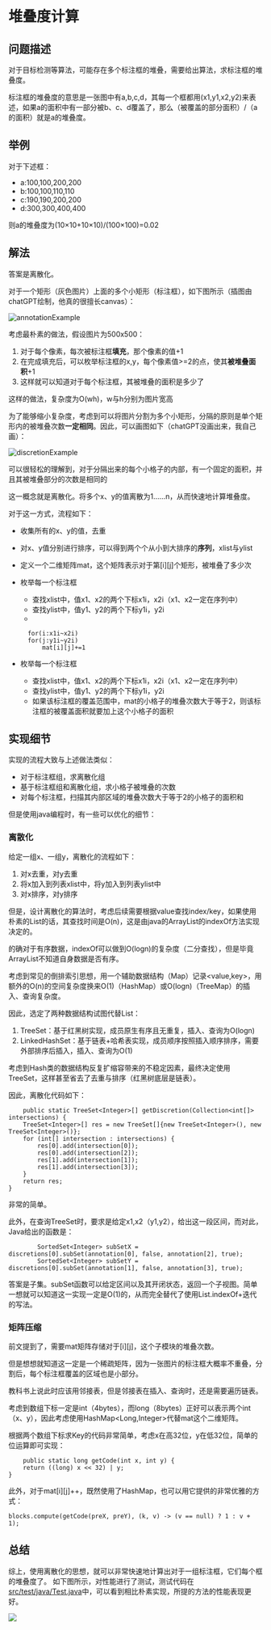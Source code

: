 # 堆叠度计算
## 问题描述
对于目标检测等算法，可能存在多个标注框的堆叠，需要给出算法，求标注框的堆叠度。

标注框的堆叠度的意思是一张图中有a,b,c,d，其每一个框都用(x1,y1,x2,y2)来表述，如果a的面积中有一部分被b、c、d覆盖了，那么（被覆盖的部分面积）/（a的面积）就是a的堆叠度。
## 举例
对于下述框：
- a:100,100,200,200
- b:100,100,110,110
- c:190,190,200,200
- d:300,300,400,400

则a的堆叠度为(10×10+10×10)/(100×100)=0.02

## 解法
答案是离散化。

对于一个矩形（灰色图片）上面的多个小矩形（标注框），如下图所示（插图由chatGPT绘制，他真的很擅长canvas）：

![annotationExample](pic/annotationExample.png)

考虑最朴素的做法，假设图片为500x500：
1. 对于每个像素，每次被标注框**填充**，那个像素的值+1
2. 在完成填充后，可以枚举标注框的x,y，每个像素值>=2的点，使其**被堆叠面积**+1
3. 这样就可以知道对于每个标注框，其被堆叠的面积是多少了

这样的做法，复杂度为O(wh)，w与h分别为图片宽高

为了能够缩小复杂度，考虑到可以将图片分割为多个小矩形，分隔的原则是单个矩形内的被堆叠次数**一定相同**。因此，可以画图如下（chatGPT没画出来，我自己画）：

![discretionExample](pic/discretionExample.png)

可以很轻松的理解到，对于分隔出来的每个小格子的内部，有一个固定的面积，并且其被堆叠部分的次数是相同的

这一概念就是离散化。将多个x、y的值离散为1……n，从而快速地计算堆叠度。

对于这一方式，流程如下：
- 收集所有的x、y的值，去重
- 对x、y值分别进行排序，可以得到两个个从小到大排序的**序列**，xlist与ylist
- 定义一个二维矩阵mat，这个矩阵表示对于第[i][j]个矩形，被堆叠了多少次
- 枚举每一个标注框
    - 查找xlist中，值x1、x2的两个下标x1i，x2i（x1、x2一定在序列中）
    - 查找ylist中，值y1、y2的两个下标y1i，y2i
    - 

        for(i:x1i~x2i)
        for(j:y1i~y2i)
            mat[i][j]+=1
- 枚举每一个标注框
    - 查找xlist中，值x1、x2的两个下标x1i，x2i（x1、x2一定在序列中）
    - 查找ylist中，值y1、y2的两个下标y1i，y2i
    - 如果该标注框的覆盖范围中，mat的小格子的堆叠次数大于等于2，则该标注框的被覆盖面积就要加上这个小格子的面积

## 实现细节
实现的流程大致与上述做法类似：
- 对于标注框组，求离散化组
- 基于标注框组和离散化组，求小格子被堆叠的次数
- 对每个标注框，扫描其内部区域的堆叠次数大于等于2的小格子的面积和

但是使用java编程时，有一些可以优化的细节：
### 离散化
给定一组x、一组y，离散化的流程如下：
1. 对x去重，对y去重
2. 将x加入到列表xlist中，将y加入到列表ylist中
3. 对x排序，对y排序

但是，设计离散化的算法时，考虑后续需要根据value查找index/key，如果使用朴素的List的话，其查找时间是O(n)，这是由java的ArrayList的indexOf方法实现决定的。

的确对于有序数据，indexOf可以做到O(logn)的复杂度（二分查找），但是毕竟ArrayList不知道自身数据是否有序。

考虑到常见的倒排索引思想，用一个辅助数据结构（Map）记录<value,key>，用额外的O(n)的空间复杂度换来O(1)（HashMap）或O(logn)（TreeMap）的插入、查询复杂度。

因此，选定了两种数据结构试图代替List：
1. TreeSet<Integer>：基于红黑树实现，成员原生有序且无重复，插入、查询为O(logn)
2. LinkedHashSet<Integer>：基于链表+哈希表实现，成员顺序按照插入顺序排序，需要外部排序后插入，插入、查询为O(1)

考虑到Hash类的数据结构反复扩缩容带来的不稳定因素，最终决定使用TreeSet，这样甚至省去了去重与排序（红黑树底层是链表）。

因此，离散化代码如下：

        public static TreeSet<Integer>[] getDiscretion(Collection<int[]> intersections) {
        TreeSet<Integer>[] res = new TreeSet[]{new TreeSet<Integer>(), new TreeSet<Integer>()};
        for (int[] intersection : intersections) {
            res[0].add(intersection[0]);
            res[0].add(intersection[2]);
            res[1].add(intersection[1]);
            res[1].add(intersection[3]);
        }
        return res;
    }

非常的简单。

此外，在查询TreeSet时，要求是给定x1,x2（y1,y2），给出这一段区间，而对此，Java给出的函数是：

            SortedSet<Integer> subSetX = discretions[0].subSet(annotation[0], false, annotation[2], true);
            SortedSet<Integer> subSetY = discretions[0].subSet(annotation[1], false, annotation[3], true);

答案是子集。subSet函数可以给定区间以及其开闭状态，返回一个子视图。简单一想就可以知道这一实现一定是O(1)的，从而完全替代了使用List.indexOf+迭代的写法。

### 矩阵压缩
前文提到了，需要mat矩阵存储对于[i][j]，这个子模块的堆叠次数。

但是想想就知道这一定是一个稀疏矩阵，因为一张图片的标注框大概率不重叠，分割后，每个标注框覆盖的区域也是小部分。

教科书上说此时应该用邻接表，但是邻接表在插入、查询时，还是需要遍历链表。

考虑到数组下标一定是int（4bytes），而long（8bytes）正好可以表示两个int（x、y），因此考虑使用HashMap<Long,Integer>代替mat这个二维矩阵。

根据两个数组下标求Key的代码非常简单，考虑x在高32位，y在低32位，简单的位运算即可实现：

        public static long getCode(int x, int y) {
        return ((long) x << 32) | y;
    }

此外，对于mat[i][j]++，既然使用了HashMap，也可以用它提供的非常优雅的方式：

    blocks.compute(getCode(preX, preY), (k, v) -> (v == null) ? 1 : v + 1);

## 总结
综上，使用离散化的思想，就可以非常快速地计算出对于一组标注框，它们每个框的堆叠度了。
如下图所示，对性能进行了测试，测试代码在[src/test/java/Test.java](src/test/java/Test.java)中，可以看到相比朴素实现，所提的方法的性能表现更好。

![](pic/benchmark.png)